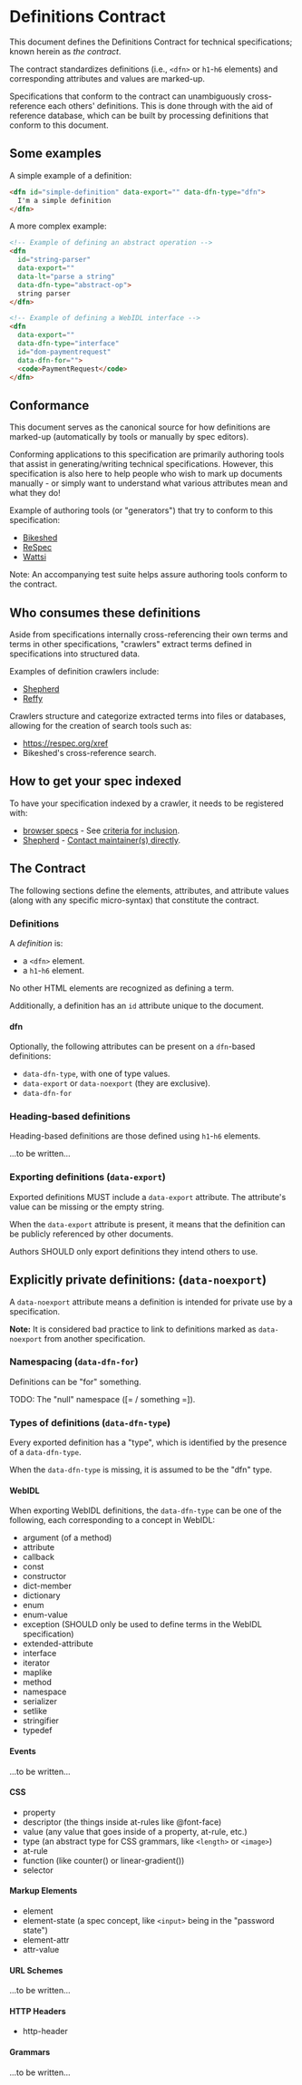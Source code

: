 # Definitions Contract

This document defines the Definitions Contract for technical specifications; known herein as _the contract_.

The contract standardizes definitions (i.e., `<dfn>` or `h1`-`h6` elements) and corresponding attributes and values are marked-up.

Specifications that conform to the contract can unambiguously cross-reference each others' definitions. This is done through with the aid of reference database, which can be built by processing definitions that conform to this document.

## Some examples

A simple example of a definition:

```HTML
<dfn id="simple-definition" data-export="" data-dfn-type="dfn">
  I'm a simple definition
</dfn>
```

A more complex example:

```HTML
<!-- Example of defining an abstract operation -->
<dfn
  id="string-parser"
  data-export=""
  data-lt="parse a string"
  data-dfn-type="abstract-op">
  string parser
</dfn>

<!-- Example of defining a WebIDL interface -->
<dfn
  data-export=""
  data-dfn-type="interface"
  id="dom-paymentrequest"
  data-dfn-for="">
  <code>PaymentRequest</code>
</dfn>
```

## Conformance

This document serves as the canonical source for how definitions are marked-up (automatically by tools or manually by spec editors).

Conforming applications to this specification are primarily authoring tools that assist in generating/writing technical specifications.
However, this specification is also here to help people who wish to mark up documents manually - or simply want to understand what various attributes mean and what they do!

Example of authoring tools (or "generators") that try to conform to this specification:

- [Bikeshed](http://github.com/tabatkins/bikeshed)
- [ReSpec](http://github.com/w3c/respec)
- [Wattsi](https://github.com/whatwg/wattsi)

Note: An accompanying test suite helps assure authoring tools conform to the contract.

## Who consumes these definitions

Aside from specifications internally cross-referencing their own terms and terms in other specifications, "crawlers" extract terms defined in specifications into structured data.

Examples of definition crawlers include:

- [Shepherd](https://dev.csswg.org/projects/shepherd)
- [Reffy](https://github.com/w3c/reffy)

Crawlers structure and categorize extracted terms into files or databases, allowing for the creation of search tools such as:

- <https://respec.org/xref>
- Bikeshed's cross-reference search.

## How to get your spec indexed

To have your specification indexed by a crawler, it needs to be registered with:

- [browser specs](https://github.com/w3c/browser-specs/) - See [criteria for inclusion](https://github.com/w3c/browser-specs/blob/master/README.md#spec-selection-criteria).
- [Shepherd](https://dev.csswg.org/projects/shepherd) - [Contact maintainer(s) directly](https://dev.csswg.org/users/3).

## The Contract

The following sections define the elements, attributes, and attribute values (along with any specific micro-syntax) that constitute the contract.

### Definitions

A <dfn>definition</dfn> is:

- a `<dfn>` element.
- a `h1`-`h6` element.

No other HTML elements are recognized as defining a term.

Additionally, a definition has an `id` attribute unique to the document.

#### dfn

Optionally, the following attributes can be present on a `dfn`-based definitions:

- `data-dfn-type`, with one of type values.
- `data-export` or `data-noexport` (they are exclusive).
- `data-dfn-for`

### Heading-based definitions

Heading-based definitions are those defined using `h1`-`h6` elements.

...to be written...

### Exporting definitions (`data-export`)

Exported definitions MUST include a `data-export` attribute. The attribute's value can be missing or the empty string.

When the `data-export` attribute is present, it means that the definition can be publicly referenced by other documents.

Authors SHOULD only export definitions they intend others to use.

## Explicitly private definitions: (`data-noexport`)

A `data-noexport` attribute means a definition is intended for private use by a specification.

**Note:** It is considered bad practice to link to definitions marked as `data-noexport` from another specification.

### Namespacing (`data-dfn-for`)

Definitions can be "for" something.

TODO: The "null" namespace ([= / something =]).

### Types of definitions (`data-dfn-type`)

Every exported definition has a "type", which is identified by the presence of a `data-dfn-type`.

When the `data-dfn-type` is missing, it is assumed to be the "dfn" type.

#### WebIDL

When exporting WebIDL definitions, the `data-dfn-type` can be one of the following, each corresponding to a concept in WebIDL:

- argument (of a method)
- attribute
- callback
- const
- constructor
- dict-member
- dictionary
- enum
- enum-value
- exception (SHOULD only be used to define terms in the WebIDL specification)
- extended-attribute
- interface
- iterator
- maplike
- method
- namespace
- serializer
- setlike
- stringifier
- typedef

#### Events

...to be written...

#### CSS

- property
- descriptor (the things inside at-rules like @font-face)
- value (any value that goes inside of a property, at-rule, etc.)
- type (an abstract type for CSS grammars, like `<length>` or `<image>`)
- at-rule
- function (like counter() or linear-gradient())
- selector

#### Markup Elements

- element
- element-state (a spec concept, like `<input>` being in the "password state")
- element-attr
- attr-value

#### URL Schemes

...to be written...

#### HTTP Headers

- http-header

#### Grammars

...to be written...
